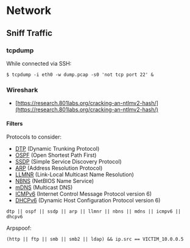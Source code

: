 # Network

## Sniff Traffic

### tcpdump

While connected via SSH:

```text
$ tcpdump -i eth0 -w dump.pcap -s0 'not tcp port 22' &
```

### Wireshark

* [https://research.801labs.org/cracking-an-ntlmv2-hash/](https://research.801labs.org/cracking-an-ntlmv2-hash/)

#### Filters

Protocols to consider:

* [DTP](https://en.wikipedia.org/wiki/Dynamic_Trunking_Protocol) \(Dynamic Trunking Protocol\)
* [OSPF](https://en.wikipedia.org/wiki/Open_Shortest_Path_First) \(Open Shortest Path First\)
* [SSDP](https://en.wikipedia.org/wiki/Simple_Service_Discovery_Protocol) \(Simple Service Discovery Protocol\)
* [ARP](https://en.wikipedia.org/wiki/Address_Resolution_Protocol) \(Address Resolution Protocol\)
* [LLMNR](https://en.wikipedia.org/wiki/Link-Local_Multicast_Name_Resolution) \(Link-Local Multicast Name Resolution\)
* [NBNS](https://en.wikipedia.org/wiki/NetBIOS_over_TCP/IP) \(NetBIOS Name Service\)
* [mDNS](https://en.wikipedia.org/wiki/Multicast_DNS) \(Multicast DNS\)
* [ICMPv6](https://en.wikipedia.org/wiki/Internet_Control_Message_Protocol_for_IPv6) \(Internet Control Message Protocol version 6\)
* [DHCPv6](https://en.wikipedia.org/wiki/DHCPv6) \(Dynamic Host Configuration Protocol version 6\)

```text
dtp || ospf || ssdp || arp || llmnr || nbns || mdns || icmpv6 || dhcpv6
```

Arpspoof:

```text
(http || ftp || smb || smb2 || ldap) && ip.src == VICTIM_10.0.0.5
```

